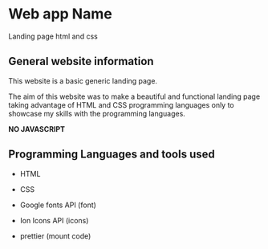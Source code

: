 # Web app Name 

Landing page html and css

## General website information

This website is a basic generic landing page.

The aim of this website was to make a beautiful
and functional landing page taking advantage of
HTML and CSS programming languages only to
showcase my skills with the programming languages.

**NO JAVASCRIPT**

## Programming Languages and tools used

- HTML
- CSS

- Google fonts API (font)
- Ion Icons API (icons)
- prettier (mount code)
